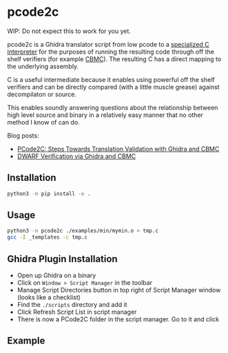 # pcode2c

WIP: Do not expect this to work for you yet.

pcode2c is a Ghidra translator script from low pcode to a [specialized C interpreter](https://www.gtoal.com/sbt/) for the purposes of running the resulting code through off the shelf verifiers (for example [CBMC](https://github.com/diffblue/cbmc)). The resulting C has a direct mapping to the underlying assembly.

C is a useful intermediate because it enables using powerful off the shelf verifiers and can be directly compared (with a little muscle grease) against decompilaton or source.

This enables soundly answering questions about the relationship between high level source and binary in a relatively easy manner that no other method I know of can do.

Blog posts:
- [PCode2C: Steps Towards Translation Validation with Ghidra and CBMC](https://www.philipzucker.com/pcode2c/)
- [DWARF Verification via Ghidra and CBMC](https://www.philipzucker.com/pcode2c-dwarf/)
## Installation

```bash
python3 -m pip install -e .
```

## Usage

```bash
python3 -m pcode2c ./examples/min/mymin.o > tmp.c
gcc -I _templates -c tmp.c 
```

## Ghidra Plugin Installation

- Open up Ghidra on a binary
- Click on `Window > Script Manager` in the toolbar
- Manage Script Directories button in top right of Script Manager window (looks like a checklist)
- Find the `./scripts` directory and add it
- Click Refresh Script List in script manager
- There is now a PCode2C folder in the script manager. Go to it and click

## Example
